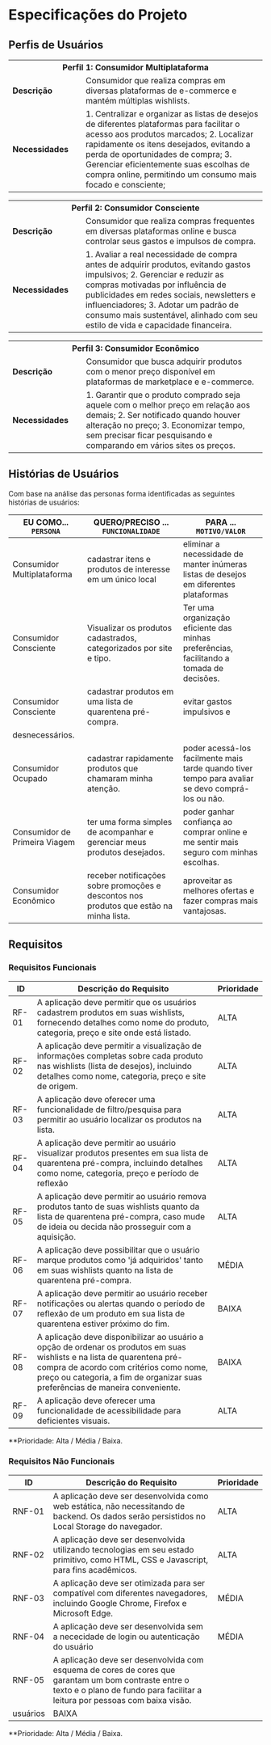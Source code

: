 # Especificações do Projeto

## Perfis de Usuários

<table>
<tbody>
<tr>
<th colspan="2">Perfil 1: Consumidor Multiplataforma </th>
</tr>
<tr>
<td width="150px"><b>Descrição</b></td>
<td width="600px">
Consumidor que realiza compras em diversas plataformas de e-commerce e
mantém múltiplas wishlists.
</td>
</tr>
<tr>
<td><b>Necessidades</b></td>
<td>
1. Centralizar e organizar as listas de desejos de diferentes plataformas para facilitar o acesso aos produtos marcados;
2. Localizar rapidamente os itens desejados, evitando a perda de oportunidades de compra;
3. Gerenciar eficientemente suas escolhas de compra online, permitindo um consumo mais focado e consciente;
</td>
</tr>
</tbody>
</table>

<table>
<tbody>
<tr>
<th colspan="2">Perfil 2: Consumidor Consciente </th>
</tr>
<tr>
<td width="150px"><b>Descrição</b></td>
<td width="600px">
Consumidor que realiza compras frequentes em diversas plataformas online e busca controlar seus gastos e impulsos de compra.
</td>
</tr>
<tr>
<td><b>Necessidades</b></td>
<td>
1. Avaliar a real necessidade de compra antes de adquirir produtos,
evitando gastos impulsivos;
2. Gerenciar e reduzir as compras motivadas por influência de
publicidades em redes sociais, newsletters e influenciadores;
3. Adotar um padrão de consumo mais sustentável, alinhado com seu
estilo de vida e capacidade financeira.
</td>
</tr>
</tbody>
</table>

<table>
<tbody>
<tr>
<th colspan="2">Perfil 3: Consumidor Econômico </th>
</tr>
<tr>
<td width="150px"><b>Descrição</b></td>
<td width="600px">
Consumidor que busca adquirir produtos com o menor preço disponível em plataformas de marketplace e e-commerce.
</td>
</tr>
<tr>
<td><b>Necessidades</b></td>
<td>
1. Garantir que o produto comprado seja aquele com o melhor preço em
relação aos demais;
2. Ser notificado quando houver alteração no preço;
3. Economizar tempo, sem precisar ficar pesquisando e comparando em
vários sites os preços.
</td>
</tr>
</tbody>
</table>


## Histórias de Usuários

Com base na análise das personas forma identificadas as seguintes histórias de usuários:

|EU COMO... `PERSONA`| QUERO/PRECISO ... `FUNCIONALIDADE`                                             |PARA ... `MOTIVO/VALOR`                 |
|--------------------|--------------------------------------------------------------------------------|----------------------------------------|
|Consumidor Multiplataforma | cadastrar itens e produtos de interesse em um único local | eliminar a necessidade de manter inúmeras listas de desejos em diferentes plataformas |
|Consumidor Consciente | Visualizar os produtos cadastrados, categorizados por site e tipo.  | Ter uma organização eficiente das minhas preferências, facilitando a tomada de decisões. |
|Consumidor Consciente | cadastrar produtos em uma lista de quarentena pré-compra.  | evitar gastos impulsivos e
desnecessários.  |
|Consumidor Ocupado | cadastrar rapidamente produtos que chamaram minha atenção. | poder acessá-los facilmente mais tarde quando tiver tempo para avaliar se devo comprá-los ou não. |
|Consumidor de Primeira Viagem | ter uma forma simples de acompanhar e gerenciar meus produtos desejados.  | poder ganhar confiança ao comprar online e me sentir mais seguro com minhas escolhas. |
|Consumidor Econômico | receber notificações sobre promoções e descontos nos produtos que estão na minha lista. | aproveitar as melhores ofertas e fazer compras mais vantajosas. |


## Requisitos

### Requisitos Funcionais

|ID    | Descrição do Requisito  | Prioridade |
|------|-----------------------------------------|----|
|RF-01| A aplicação deve permitir que os usuários cadastrem produtos em suas wishlists, fornecendo detalhes como nome do produto, categoria, preço e site onde está listado.   | ALTA | 
|RF-02| A aplicação deve permitir a visualização de informações completas sobre cada produto nas wishlists (lista de desejos), incluindo detalhes como nome, categoria, preço e site de origem.   | ALTA | 
|RF-03| A aplicação deve oferecer uma funcionalidade de filtro/pesquisa para permitir ao usuário localizar os produtos na lista.    | ALTA |
|RF-04| A aplicação deve permitir ao usuário visualizar produtos presentes em sua lista de quarentena pré-compra, incluindo detalhes como nome, categoria, preço e período de reflexão   | ALTA |
|RF-05| A aplicação deve permitir ao usuário remova produtos tanto de suas wishlists quanto da lista de quarentena pré-compra, caso mude de ideia ou decida não prosseguir com a aquisição.   | ALTA |
|RF-06| A aplicação deve possibilitar que o usuário marque produtos como 'já adquiridos' tanto em suas wishlists quanto na lista de quarentena pré-compra.    | MÉDIA |
|RF-07| A aplicação deve permitir ao usuário receber notificações ou alertas quando o período de reflexão de um produto em sua lista de quarentena estiver próximo do fim.    | BAIXA |
|RF-08| A aplicação deve disponibilizar ao usuário a opção de ordenar os produtos em suas wishlists e na lista de quarentena pré-compra de acordo com critérios como nome, preço ou categoria, a fim de organizar suas preferências de maneira conveniente.   | BAIXA |
|RF-09| A aplicação deve oferecer uma funcionalidade de acessibilidade para deficientes visuais. | ALTA |


**Prioridade: Alta / Média / Baixa.  

### Requisitos Não Funcionais

|ID     | Descrição do Requisito  |Prioridade |
|-------|-------------------------|----|
|RNF-01| A aplicação deve ser desenvolvida como web estática, não necessitando de backend. Os dados serão persistidos no Local Storage do navegador. | ALTA | 
|RNF-02| A aplicação deve ser desenvolvida utilizando tecnologias em seu estado primitivo, como HTML, CSS e Javascript, para fins acadêmicos.  | ALTA | 
|RNF-03| A aplicação deve ser otimizada para ser compatível com diferentes navegadores, incluindo Google Chrome, Firefox e Microsoft Edge.  | MÉDIA |
|RNF-04| A aplicação deve ser desenvolvida sem a nececidade de login ou autenticação do usuário  | MÉDIA |  
|RNF-05| A aplicação deve ser desenvolvida com esquema de cores de cores que garantam um bom contraste entre o texto e o plano de fundo para facilitar a leitura por pessoas com baixa visão.
usuários  | BAIXA | 
 



**Prioridade: Alta / Média / Baixa.
